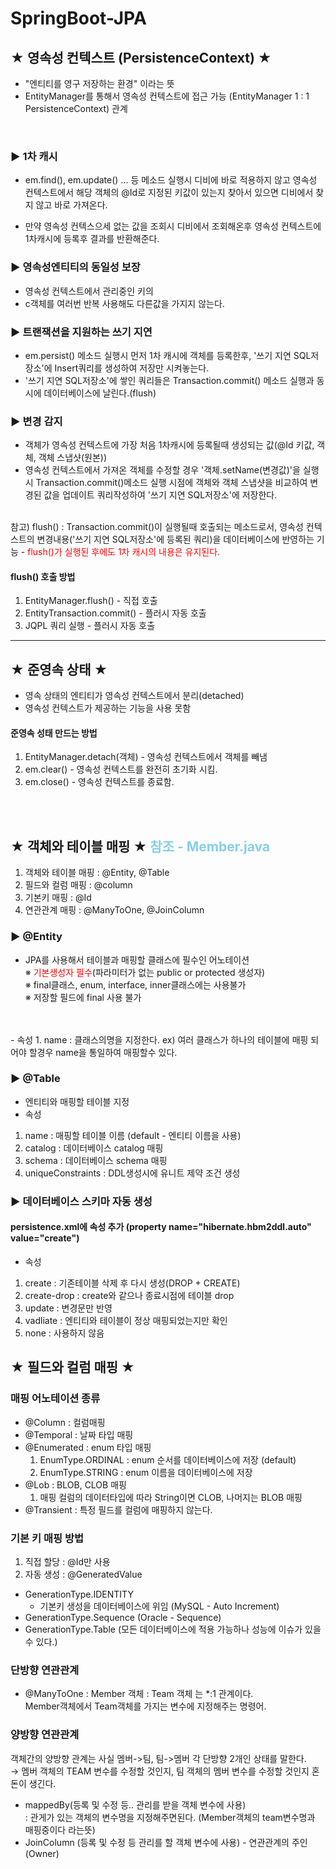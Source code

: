# SpringBoot-JPA
## ★ 영속성 컨텍스트 (PersistenceContext) ★

- "엔티티를 영구 저장하는 환경" 이라는 뜻
- EntityManager를 통해서 영속성 컨텍스트에 접근 가능
  (EntityManager 1 : 1 PersistenceContext) 관계

<br>

### ► 1차 캐시
- em.find(), em.update() ... 등 메소드 실행시 디비에 바로 적용하지 않고 영속성 컨텍스트에서 해당 객체의 @Id로 지정된 키값이 있는지 찾아서 있으면 디비에서 찾지 않고 바로 가져온다.
  
- 만약 영속성 컨텍스으세 없는 값을 조회시 디비에서 조회해온후 영속성 컨텍스트에 1차캐시에 등록후 결과를 반환해준다.

### ► 영속성엔티티의 동일성 보장
- 영속성 컨텍스트에서 관리중인 키의 
- c객체를 여러번 반복 사용해도 다른값을 가지지 않는다.

### ► 트랜잭션을 지원하는 쓰기 지연
- em.persist() 메소드 실행시 먼저 1차 캐시에 객체를 등록한후, '쓰기 지연 SQL저장소'에 Insert쿼리를 생성하여 저장만 시켜놓는다.
- '쓰기 지연 SQL저장소'에 쌓인 쿼리들은 Transaction.commit() 메소드 실행과 동시에 데이터베이스에 날린다.(flush)

### ► 변경 감지
- 객체가 영속성 컨텍스트에 가장 처음 1차캐시에 등록될때 생성되는 값(@Id 키값, 객체, 객체 스냅샷(원본))
- 영속성 컨텍스트에서 가져온 객체를 수정할 경우 '객체.setName(변경값)'을 실행시 Transaction.commit()메소드 실행 시점에 객체와 객체 스냅샷을 비교하여 변경된 값을 업데이트 쿼리작성하여 '쓰기 지연 SQL저장소'에 저장한다. 

<br>
참고) flush() : Transaction.commit()이 실행될때 호출되는 메소드로서, 영속성 컨텍스트의 변경내용('쓰기 지연 SQL저장소'에 등록된 쿼리)을 데이터베이스에 반영하는 기능 - <label style="color:red;">flush()가 실행된 후에도 1차 캐시의 내용은 유지된다.</label>

#### flush() 호출 방법 
1. EntityManager.flush() - 직접 호출
2. EntityTransaction.commit() - 플러시 자동 호출
3. JQPL 쿼리 실행 - 플러시 자동 호출

---

## ★ 준영속 상태 ★

- 영속 상태의 엔티티가 영속성 컨텍스트에서 분리(detached)
- 영속성 컨텍스트가 제공하는 기능을 사용 못함

#### 준영속 성태 만드는 방법
1. EntityManager.detach(객체) - 영속성 컨텍스트에서 객체를 빼냄
2. em.clear() - 영속성 컨텍스트를 완전히 초기화 시킴.
3. em.close() - 영속성 컨텍스트를 종료함.

<br><br>
## ★ 객체와 테이블 매핑 ★ <label style='color:skyblue;'>참조 - Member.java</label>
1. 객체와 테이블 매핑 : @Entity, @Table
2. 필드와 컬럼 매핑 : @column
3. 기본키 매핑 : @Id
4. 연관관계 매핑 : @ManyToOne, @JoinColumn

### ▶ @Entity

- JPA를 사용해서 테이블과 매핑할 클래스에 필수인 어노테이션<br>
※ <label style='color:red;'>기본생성자 필수</label>(파라미터가 없는 public or protected 생성자)
<br> ※ final클래스, enum, interface, inner클래스에는 사용불가
<br> ※ 저장할 필드에 final 사용 불가
<br>
<br>
- 속성
1. name : 클래스의명을 지정한다. ex) 여러 클래스가 하나의 테이블에 매핑 되어야 할경우 name을 통일하여 매핑할수 있다.

### ▶ @Table

- 엔티티와 매핑할 테이블 지정
- 속성
1. name : 매핑할 테이블 이름 (default - 엔티티 이름을 사용)
2. catalog : 데이터베이스 catalog 매핑
3. schema : 데이터베이스 schema 매핑
4. uniqueConstraints : DDL생성시에 유니트 제약 조건 생성

### ▶ 데이터베이스 스키마 자동 생성
#### persistence.xml에 속성 추가 (property name="hibernate.hbm2ddl.auto" value="create")
- 속성
1. create : 기존테이블 삭제 후 다시 생성(DROP + CREATE)
2. create-drop : create와 같으나 종료시점에 테이블 drop
3. update : 변경문만 반영
4. vadliate : 엔티티와 테이블이 정상 매핑되었는지만 확인
5. none : 사용하지 않음

## ★ 필드와 컬럼 매핑 ★ 

### 매핑 어노테이션 종류

- @Column : 컬럼매핑
- @Temporal : 날짜 타입 매핑
- @Enumerated : enum 타입 매핑 <br>
  1. EnumType.ORDINAL : enum 순서를 데이터베이스에 저장 (default)
  2. EnumType.STRING : enum 이름을 데이터베이스에 저장
- @Lob : BLOB, CLOB 매핑<br>
  1. 매핑 컬럼의 데이터타입에 따라 String이면 CLOB, 나머지는 BLOB 매핑
- @Transient : 특정 필드를 컬럼에 매핑하지 않는다.


### 기본 키 매핑 방법
1. 직접 할당 : @Id만 사용
2. 자동 생성 : @GeneratedValue
* GenerationType.IDENTITY
  * 기본키 생성을 데이터베이스에 위임 (MySQL - Auto Increment)
* GenerationType.Sequence (Oracle - Sequence)
* GenerationType.Table (모든 데이터베이스에 적용 가능하나 성능에 이슈가 있을수 있다.)


### 단방향 연관관계

- @ManyToOne : Member 객체 : Team 객체 는 *:1 관계이다.<br>
  Member객체에서 Team객체를 가지는 변수에 지정해주는 명령어.

### 양방향 연관관계
객체간의 양방향 관계는 사실 멤버->팀, 팀->멤버 각 단방향 2개인 상태를 말한다.<Br>
  → 멤버 객체의 TEAM 변수를 수정할 것인지, 팀 객체의 멤버 변수를 수정할 것인지 혼돈이 생긴다.
- mappedBy(등록 및 수정 등.. 관리를 받을 객체 변수에 사용) <BR> 
  : 관게가 있는 객체의 변수명을 지정해주면된다. (Member객체의 team변수명과 매핑중이다 라는뜻)
- JoinColumn (등록 및 수정 등 관리를 할 객체 변수에 사용) - 연관관계의 주인(Owner)
  
